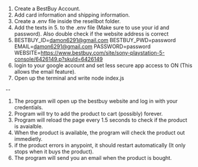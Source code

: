 1. Create a BestBuy Account.
2. Add card information and shipping information.
3. Create a .env file inside the resellbot folder.
4. Add the texts in 5. to the .env file (Make sure to use your id and password). 
    Also double check if the website address is correct
5. BESTBUY_ID=damon6291@gmail.com
BESTBUY_PWD=password
EMAIL=damon6291@gmail.com
PASSWORD=password
WEBSITE=https://www.bestbuy.com/site/sony-playstation-5-console/6426149.p?skuId=6426149
6. login to your google account and set less secure app access to ON (This allows the email feature). 
7. Open up the terminal and write node index.js

--

1. The program will open up the bestbuy website and log in with your credentials.
2. Program will try to add the product to cart (possibly) forever.
3. Program will reload the page every 1.5 seconds to check if the product is avaialble.
4. When the product is available, the program will check the product out immedietly.
5. if the product errors in anypoint, it should restart automatically (It only stops when it buys the product).
6. The program will send you an email when the product is bought.